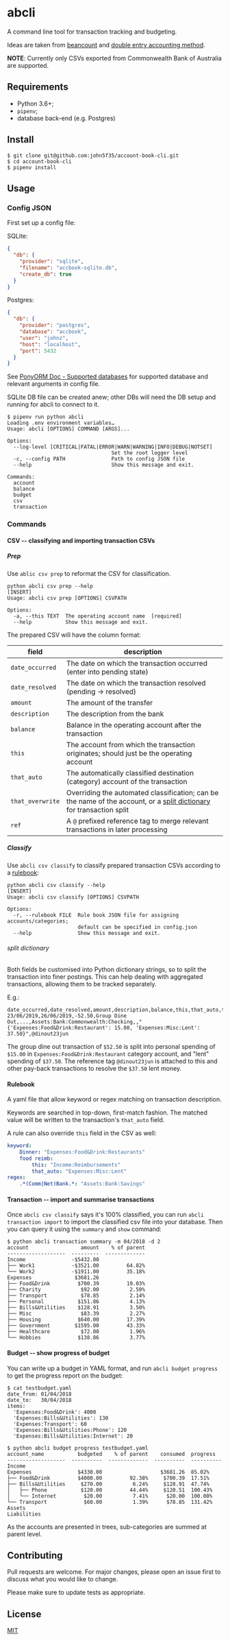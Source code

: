 # abcli
A command line tool for transaction tracking and budgeting.

Ideas are taken from [beancount](http://furius.ca/beancount/)
and [double entry accounting method](https://docs.google.com/document/d/100tGcA4blh6KSXPRGCZpUlyxaRUwFHEvnz_k9DyZFn4/edit).

**NOTE**: Currently only CSVs exported from Commonwealth Bank of Australia are supported.

## Requirements

- Python 3.6+;
- `pipenv`;
- database back-end (e.g. Postgres)

## Install

```
$ git clone git@github.com:john5f35/account-book-cli.git
$ cd account-book-cli
$ pipenv install
```

## Usage
### Config JSON
First set up a config file:

SQLite:
```json
{
  "db": {
    "provider": "sqlite",
    "filename": "accbook-sqlite.db",
    "create_db": true
  }
}
```

Postgres:
```json
{
  "db": {
    "provider": "postgres",
    "database": "accbook",
    "user": "johnz",
    "host": "localhost",
    "port": 5432
  }
}
```

See [PonyORM Doc - Supported databases](https://docs.ponyorm.org/api_reference.html#supported-databases)
for supported database and relevant arguments in config file.

SQLite DB file can be created anew; other DBs will need the DB setup and running for abcli to connect to it.

```
$ pipenv run python abcli
Loading .env environment variables…
Usage: abcli [OPTIONS] COMMAND [ARGS]...

Options:
  --log-level [CRITICAL|FATAL|ERROR|WARN|WARNING|INFO|DEBUG|NOTSET]
                                  Set the root logger level
  -c, --config PATH               Path to config JSON file
  --help                          Show this message and exit.

Commands:
  account
  balance
  budget
  csv
  transaction
```
### Commands

#### CSV -- classifying and importing transaction CSVs
##### Prep
Use `ablic csv prep` to reformat the CSV for classification.

```
python abcli csv prep --help                                                                                                                                                                                                     [INSERT]
Usage: abcli csv prep [OPTIONS] CSVPATH

Options:
  -a, --this TEXT  The operating account name  [required]
  --help           Show this message and exit.
```
The prepared CSV will have the column format:

|      field       |                                                                description                                                                |
| ---------------- | ----------------------------------------------------------------------------------------------------------------------------------------- |
| `date_occurred`  | The date on which the transaction occurred (enter into pending state)                                                                     |
| `date_resolved`  | The date on which the transaction resolved (pending -> resolved)                                                                          |
| `amount`         | The amount of the transfer                                                                                                                |
| `description`    | The description from the bank                                                                                                             |
| `balance`        | Balance in the operating account after the transaction                                                                                    |
| `this`           | The account from which the transaction originates; should just be the operating account                                                   |
| `that_auto`      | The automatically classified destination (category) account of the transaction                                                            |
| `that_overwrite` | Overriding the automated classification; can be the name of the account, or a [split dictionary](#split-dictionary) for transaction split |
| `ref`            | A `@` prefixed reference tag to merge relevant transactions in later processing                                                           |

##### Classify
Use `abcli csv classify` to classify prepared transaction CSVs according to a [rulebook](#rulebook):
```
python abcli csv classify --help                                                                                                                                                                                                 [INSERT]
Usage: abcli csv classify [OPTIONS] CSVPATH

Options:
  -r, --rulebook FILE  Rule book JSON file for assigning accounts/categories;
                       default can be specified in config.json
  --help               Show this message and exit.
```
###### split dictionary

Both fields be customised into Python dictionary strings, so to split the transaction into finer postings.
This can help dealing with aggregated transactions, allowing them to be tracked separately.

E.g.:
```csv
date_occurred,date_resolved,amount,description,balance,this,that_auto,that_overwrite,ref
23/06/2019,26/06/2019,-52.50,Group Dine Out,...,Assets:Bank:Commonwealth:Checking,,"{'Expenses:Food&Drink:Restaurant': 15.00, 'Expenses:Misc:Lent': 37.50}",@dinout23jun
```

The group dine out transaction of `$52.50` is split into personal spending of `$15.00` in `Expenses:Food&Drink:Restaurant` category account, and "lent" spending of `$37.50`.
The reference tag `@dinout23jun` is attached to this and other pay-back transactions to resolve the `$37.50` lent money.

#### Rulebook
A yaml file that allow keyword or regex matching on transaction description.

Keywords are searched in top-down, first-match fashion.
The matched value will be written to the transaction's `that_auto` field.

A rule can also override `this` field in the CSV as well:
```yaml
keyword:
    Dinner: "Expenses:Food&Drink:Restaurants"
    food reimb:
        this: "Income:Reimbursements"
        that_auto: "Expenses:Misc:Lent"
regex:
    .*(Comm|Net)Bank.*: "Assets:Bank:Savings"
```

#### Transaction -- import and summarise transactions

Once `abcli csv classify` says it's 100% classified, you can run `abcli transaction import` to import the classified csv file into your database.
Then you can query it using the `summary` and `show` command:

```
$ python abcli transaction summary -m 04/2018 -d 2
account                 amount    % of parent
-------------------  ---------  -------------
Income               -$5432.00
├── Work1            -$3521.00         64.82%
└── Work2            -$1911.00         35.18%
Expenses              $3681.26
├── Food&Drink         $700.39         19.03%
├── Charity             $92.00          2.50%
├── Transport           $78.85          2.14%
├── Personal           $151.86          4.13%
├── Bills&Utilities    $128.91          3.50%
├── Misc                $83.39          2.27%
├── Housing            $640.00         17.39%
├── Government        $1595.00         43.33%
├── Healthcare          $72.00          1.96%
└── Hobbies            $138.86          3.77%
```

#### Budget -- show progress of budget

You can write up a budget in YAML format, and run `abcli budget progress` to get the progress report on the budget:
```
$ cat testbudget.yaml
date_from: 01/04/2018
date_to:   30/04/2018
items:
  'Expenses:Food&Drink': 4000
  'Expenses:Bills&Utilities': 130
  'Expenses:Transport': 60
  'Expenses:Bills&Utilities:Phone': 120
  'Expenses:Bills&Utilities:Internet': 20

$ python abcli budget progress testbudget.yaml
account_name           budgeted    % of parent    consumed  progress
-------------------  ----------  -------------  ----------  ----------
Income
Expenses               $4330.00                   $3681.26  85.02%
├── Food&Drink         $4000.00         92.38%     $700.39  17.51%
├── Bills&Utilities     $270.00          6.24%     $128.91  47.74%
│   ├── Phone           $120.00         44.44%     $120.51  100.43%
│   └── Internet         $20.00          7.41%      $20.00  100.00%
└── Transport            $60.00          1.39%      $78.85  131.42%
Assets
Liabilities
```

As the accounts are presented in trees, sub-categories are summed at parent level.

## Contributing
Pull requests are welcome. For major changes, please open an issue first to discuss what you would like to change.

Please make sure to update tests as appropriate.

## License
[MIT](https://choosealicense.com/licenses/mit/)